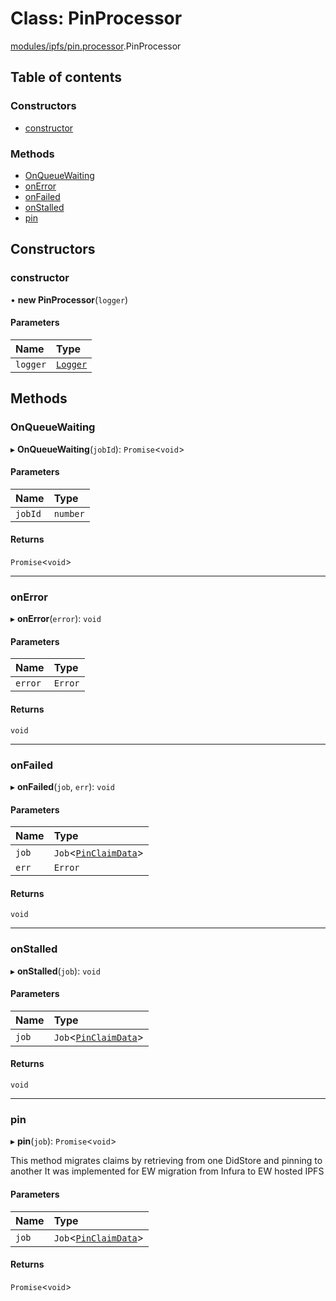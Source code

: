 # Class: PinProcessor

[modules/ipfs/pin.processor](../modules/modules_ipfs_pin_processor.md).PinProcessor

## Table of contents

### Constructors

- [constructor](modules_ipfs_pin_processor.PinProcessor.md#constructor)

### Methods

- [OnQueueWaiting](modules_ipfs_pin_processor.PinProcessor.md#onqueuewaiting)
- [onError](modules_ipfs_pin_processor.PinProcessor.md#onerror)
- [onFailed](modules_ipfs_pin_processor.PinProcessor.md#onfailed)
- [onStalled](modules_ipfs_pin_processor.PinProcessor.md#onstalled)
- [pin](modules_ipfs_pin_processor.PinProcessor.md#pin)

## Constructors

### constructor

• **new PinProcessor**(`logger`)

#### Parameters

| Name | Type |
| :------ | :------ |
| `logger` | [`Logger`](modules_logger_logger_service.Logger.md) |

## Methods

### OnQueueWaiting

▸ **OnQueueWaiting**(`jobId`): `Promise`<`void`\>

#### Parameters

| Name | Type |
| :------ | :------ |
| `jobId` | `number` |

#### Returns

`Promise`<`void`\>

___

### onError

▸ **onError**(`error`): `void`

#### Parameters

| Name | Type |
| :------ | :------ |
| `error` | `Error` |

#### Returns

`void`

___

### onFailed

▸ **onFailed**(`job`, `err`): `void`

#### Parameters

| Name | Type |
| :------ | :------ |
| `job` | `Job`<[`PinClaimData`](../modules/modules_ipfs_ipfs_types.md#pinclaimdata)\> |
| `err` | `Error` |

#### Returns

`void`

___

### onStalled

▸ **onStalled**(`job`): `void`

#### Parameters

| Name | Type |
| :------ | :------ |
| `job` | `Job`<[`PinClaimData`](../modules/modules_ipfs_ipfs_types.md#pinclaimdata)\> |

#### Returns

`void`

___

### pin

▸ **pin**(`job`): `Promise`<`void`\>

This method migrates claims by retrieving from one DidStore and pinning to another
It was implemented for EW migration from Infura to EW hosted IPFS

#### Parameters

| Name | Type |
| :------ | :------ |
| `job` | `Job`<[`PinClaimData`](../modules/modules_ipfs_ipfs_types.md#pinclaimdata)\> |

#### Returns

`Promise`<`void`\>
